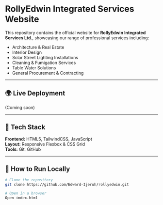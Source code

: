 # RollyEdwin Integrated Services Website

This repository contains the official website for **RollyEdwin Integrated Services Ltd.**, showcasing our range of professional services including:

- Architecture & Real Estate
- Interior Design
- Solar Street Lighting Installations
- Cleaning & Fumigation Services
- Table Water Solutions
- General Procurement & Contracting

---

## 🌍 Live Deployment

(Coming soon)

---

## 🎨 Tech Stack

**Frontend:** HTML5, TailwindCSS, JavaScript  
**Layout:** Responsive Flexbox & CSS Grid  
**Tools:** Git, GitHub

---

## 🚀 How to Run Locally

```bash
# Clone the repository
git clone https://github.com/Edward-Ijeruh/rollyedwin.git

# Open in a browser
Open index.html
```
